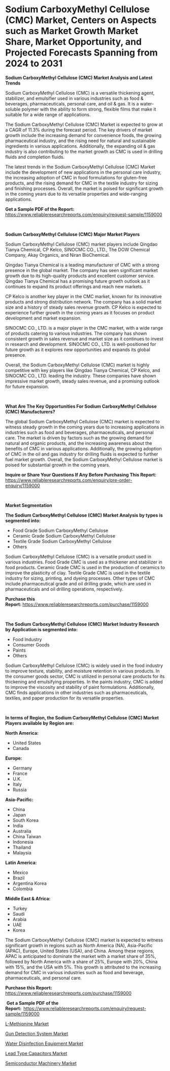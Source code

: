 <p><h1>Sodium CarboxyMethyl Cellulose (CMC) Market, Centers on Aspects such as Market Growth Market Share, Market Opportunity, and Projected Forecasts Spanning from 2024 to 2031</h1></p><p><strong>Sodium CarboxyMethyl Cellulose (CMC) Market Analysis and Latest Trends</strong></p>
<p><p>Sodium CarboxyMethyl Cellulose (CMC) is a versatile thickening agent, stabilizer, and emulsifier used in various industries such as food & beverages, pharmaceuticals, personal care, and oil & gas. It is a water-soluble polymer with the ability to form strong, flexible films that make it suitable for a wide range of applications.</p><p>The Sodium CarboxyMethyl Cellulose (CMC) Market is expected to grow at a CAGR of 11.3% during the forecast period. The key drivers of market growth include the increasing demand for convenience foods, the growing pharmaceutical industry, and the rising need for natural and sustainable ingredients in various applications. Additionally, the expanding oil & gas industry is also contributing to the market growth as CMC is used in drilling fluids and completion fluids.</p><p>The latest trends in the Sodium CarboxyMethyl Cellulose (CMC) Market include the development of new applications in the personal care industry, the increasing adoption of CMC in food formulations for gluten-free products, and the rising demand for CMC in the textile industry for sizing and finishing processes. Overall, the market is poised for significant growth in the coming years due to its versatile properties and wide-ranging applications.</p></p>
<p><strong>Get a Sample PDF of the Report:&nbsp;</strong> <a href="https://www.reliableresearchreports.com/enquiry/request-sample/1159000">https://www.reliableresearchreports.com/enquiry/request-sample/1159000</a></p>
<p>&nbsp;</p>
<p><strong>Sodium CarboxyMethyl Cellulose (CMC) Major Market Players</strong></p>
<p><p>Sodium CarboxyMethyl Cellulose (CMC) market players include Qingdao Tianya Chemical, CP Kelco, SINOCMC CO., LTD., The DOW Chemical Company, Akay Organics, and Niran BioChemical. </p><p>Qingdao Tianya Chemical is a leading manufacturer of CMC with a strong presence in the global market. The company has seen significant market growth due to its high-quality products and excellent customer service. Qingdao Tianya Chemical has a promising future growth outlook as it continues to expand its product offerings and reach new markets.</p><p>CP Kelco is another key player in the CMC market, known for its innovative products and strong distribution network. The company has a solid market size and a history of steady sales revenue growth. CP Kelco is expected to experience further growth in the coming years as it focuses on product development and market expansion.</p><p>SINOCMC CO., LTD. is a major player in the CMC market, with a wide range of products catering to various industries. The company has shown consistent growth in sales revenue and market size as it continues to invest in research and development. SINOCMC CO., LTD. is well-positioned for future growth as it explores new opportunities and expands its global presence.</p><p>Overall, the Sodium CarboxyMethyl Cellulose (CMC) market is highly competitive with key players like Qingdao Tianya Chemical, CP Kelco, and SINOCMC CO., LTD. leading the industry. These companies have shown impressive market growth, steady sales revenue, and a promising outlook for future expansion.</p></p>
<p>&nbsp;</p>
<p><strong>What Are The Key Opportunities For Sodium CarboxyMethyl Cellulose (CMC) Manufacturers?</strong></p>
<p><p>The global Sodium CarboxyMethyl Cellulose (CMC) market is expected to witness steady growth in the coming years due to increasing applications in industries such as food and beverages, pharmaceuticals, and personal care. The market is driven by factors such as the growing demand for natural and organic products, and the increasing awareness about the benefits of CMC in various applications. Additionally, the growing adoption of CMC in the oil and gas industry for drilling fluids is expected to further fuel market growth. Overall, the Sodium CarboxyMethyl Cellulose market is poised for substantial growth in the coming years.</p></p>
<p><strong>Inquire or Share Your Questions If Any Before Purchasing This Report:</strong> <a href="https://www.reliableresearchreports.com/enquiry/pre-order-enquiry/1159000">https://www.reliableresearchreports.com/enquiry/pre-order-enquiry/1159000</a></p>
<p>&nbsp;</p>
<p><strong>Market Segmentation</strong></p>
<p><strong>The Sodium CarboxyMethyl Cellulose (CMC) Market Analysis by types is segmented into:</strong></p>
<p><ul><li>Food Grade Sodium CarboxyMethyl Cellulose</li><li>Ceramic Grade Sodium CarboxyMethyl Cellulose</li><li>Textile Grade Sodium CarboxyMethyl Cellulose</li><li>Others</li></ul></p>
<p><p>Sodium CarboxyMethyl Cellulose (CMC) is a versatile product used in various industries. Food Grade CMC is used as a thickener and stabilizer in food products. Ceramic Grade CMC is used in the production of ceramics to improve the plasticity of clay. Textile Grade CMC is used in the textile industry for sizing, printing, and dyeing processes. Other types of CMC include pharmaceutical grade and oil drilling grade, which are used in pharmaceuticals and oil drilling operations, respectively.</p></p>
<p><strong>Purchase this Report:&nbsp;</strong><a href="https://www.reliableresearchreports.com/purchase/1159000">https://www.reliableresearchreports.com/purchase/1159000</a></p>
<p>&nbsp;</p>
<p><strong>The Sodium CarboxyMethyl Cellulose (CMC) Market Industry Research by Application is segmented into:</strong></p>
<p><ul><li>Food Industry</li><li>Consumer Goods</li><li>Paints</li><li>Others</li></ul></p>
<p><p>Sodium CarboxyMethyl Cellulose (CMC) is widely used in the food industry to improve texture, stability, and moisture retention in various products. In the consumer goods sector, CMC is utilized in personal care products for its thickening and emulsifying properties. In the paints industry, CMC is added to improve the viscosity and stability of paint formulations. Additionally, CMC finds applications in other industries such as pharmaceuticals, textiles, and paper production for its versatile properties.</p></p>
<p>&nbsp;</p>
<p><strong>In terms of Region, the Sodium CarboxyMethyl Cellulose (CMC) Market Players available by Region are:</strong></p>
<p>
    <p> <strong> North America: </strong>
        <ul>
            <li>United States</li>
            <li>Canada</li>
        </ul>
        </p> 
    <p> <strong> Europe: </strong>
        <ul>
            <li>Germany</li>
            <li>France</li>
            <li>U.K.</li>
            <li>Italy</li>
            <li>Russia</li>
        </ul>
        </p> 
    <p> <strong> Asia-Pacific: </strong>
        <ul>
            <li>China</li>
            <li>Japan</li>
            <li>South Korea</li>
            <li>India</li>
            <li>Australia</li>
            <li>China Taiwan</li>
            <li>Indonesia</li>
            <li>Thailand</li>
            <li>Malaysia</li>
        </ul>
        </p> 
    <p> <strong> Latin America: </strong>
        <ul>
            <li>Mexico</li>
            <li>Brazil</li>
            <li>Argentina Korea</li>
            <li>Colombia</li>
        </ul>
        </p> 
    <p> <strong> Middle East & Africa: </strong>
        <ul>
            <li>Turkey</li>
            <li>Saudi</li>
            <li>Arabia</li>
            <li>UAE</li>
            <li>Korea</li>
        </ul>
    </p>
    </p>
<p><p>The Sodium CarboxyMethyl Cellulose (CMC) market is expected to witness significant growth in regions such as North America (NA), Asia-Pacific (APAC), Europe, United States (USA), and China. Among these regions, APAC is anticipated to dominate the market with a market share of 35%, followed by North America with a share of 25%, Europe with 20%, China with 15%, and the USA with 5%. This growth is attributed to the increasing demand for CMC in various industries such as food and beverage, pharmaceuticals, and personal care.</p></p>
<p><strong>Purchase this Report: </strong><a href="https://www.reliableresearchreports.com/purchase/1159000">https://www.reliableresearchreports.com/purchase/1159000</a></p>
<p>&nbsp;<strong>Get a Sample PDF of the Report:&nbsp;&nbsp;</strong><a href="https://www.reliableresearchreports.com/enquiry/request-sample/1159000">https://www.reliableresearchreports.com/enquiry/request-sample/1159000</a></p>
<p><strong></strong></p>
<p><p><a href="https://github.com/antony131rp/Market-Research-Report-List-1/blob/main/l-methionine-market.md">L-Methionine Market</a></p><p><a href="https://medium.com/p/2d8c23d20a78/edit">Gun Detection System Market</a></p><p><a href="https://medium.com/p/88b77b5db913/edit">Water Disinfection Equipment Market</a></p><p><a href="https://github.com/maliyahmorrow6654/Market-Research-Report-List-2/blob/main/lead-type-capacitors-market.md">Lead Type Capacitors Market</a></p><p><a href="https://medium.com/p/c94286ac136d/edit">Semiconductor Machinery Market</a></p></p>
